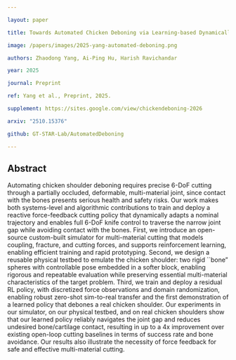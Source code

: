 ```yaml
---

layout: paper

title: Towards Automated Chicken Deboning via Learning-based Dynamically-Adaptive 6-DoF Multi-Material Cutting

image: /papers/images/2025-yang-automated-deboning.png

authors: Zhaodong Yang, Ai-Ping Hu, Harish Ravichandar

year: 2025

journal: Preprint

ref: Yang et al., Preprint, 2025.

supplement: https://sites.google.com/view/chickendeboning-2026

arxiv: "2510.15376"

github: GT-STAR-Lab/AutomatedDeboning

---
```


## Abstract

Automating chicken shoulder deboning requires precise 6-DoF cutting through a partially occluded, deformable, multi-material joint, since contact with the bones presents serious health and safety risks. Our work makes both systems-level and algorithmic contributions to train and deploy a reactive force-feedback cutting policy that dynamically adapts a nominal trajectory and enables full 6-DoF knife control to traverse the narrow joint gap while avoiding contact with the bones. First, we introduce an open-source custom-built simulator for multi-material cutting that models coupling, fracture, and cutting forces, and supports reinforcement learning, enabling efficient training and rapid prototyping. Second, we design a reusable physical testbed to emulate the chicken shoulder: two rigid ``bone” spheres with controllable pose embedded in a softer block, enabling rigorous and repeatable evaluation while preserving essential multi-material characteristics of the target problem. Third, we train and deploy a residual RL policy, with discretized force observations and domain randomization, enabling robust zero-shot sim-to-real transfer and the first demonstration of a learned policy that debones a real chicken shoulder. Our experiments in our simulator, on our physical testbed, and on real chicken shoulders show that our learned policy reliably navigates the joint gap and reduces undesired bone/cartilage contact, resulting in up to a 4x improvement over existing open-loop cutting baselines in terms of success rate and bone avoidance. Our results also illustrate the necessity of force feedback for safe and effective multi-material cutting.
